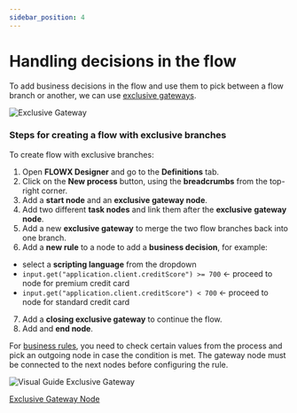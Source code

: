 ```yaml
---
sidebar_position: 4
---
```


# Handling decisions in the flow

To add business decisions in the flow and use them to pick between a flow branch or another, we can use [exclusive gateways](../../building-blocks/node/exclusive-gateway-node.md).

![Exclusive Gateway](https://s3.eu-west-1.amazonaws.com/docx.flowx.ai/2.13/gateway_exclusive.png#center)

### Steps for creating a flow with exclusive branches

To create flow with exclusive branches:

1. Open **FLOWX Designer** and go to the **Definitions** tab.
2. Click on the **New process** button, using the **breadcrumbs** from the top-right corner.&#x20;
3. Add a **start node** and an **exclusive gateway node**.
4. Add two different **task nodes** and link them after the **exclusive** **gateway node**.
5. Add a new **exclusive gateway** to merge the two flow branches back into one branch.
6. Add a **new rule** to a node to add a **business decision**, for example:

* select a **scripting language** from the dropdown
* `input.get("application.client.creditScore") >= 700` ← proceed to node for premium credit card
* `input.get("application.client.creditScore") < 700` ← proceed to node for standard credit card

7. Add a **closing exclusive gateway** to continue the flow.
8. Add and **end node**.

For [business rules](../../building-blocks/node/task-node/business-rule-action/business-rule-action.md), you need to check certain values from the process and pick an outgoing node in case the condition is met. The gateway node must be connected to the next nodes before configuring the rule.

![Visual Guide Exclusive Gateway](https://s3.eu-west-1.amazonaws.com/docx.flowx.ai/2.13/visual_guide_exclusive_gateway.gif)

[Exclusive Gateway Node](../../building-blocks/node/exclusive-gateway-node.md)

